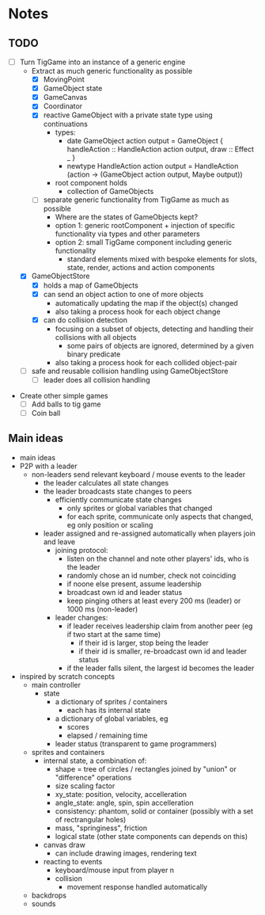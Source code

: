 # Notes

## TODO

* [ ] Turn TigGame into an instance of a generic engine
  * Extract as much generic functionality as possible
    * [x] MovingPoint
    * [x] GameObject state
    * [x] GameCanvas
    * [x] Coordinator
    * [X] reactive GameObject with a private state type using continuations
      * types:
        * date GameObject action output = GameObject { handleAction :: HandleAction action output, draw :: Effect _ }
        * newtype HandleAction action output = HandleAction (action -> (GameObject action output, Maybe output))
      * root component holds 
        * collection of GameObjects
    * [ ] separate generic functionality from TigGame as much as possible
      * Where are the states of GameObjects kept?
      * option 1: generic rootComponent + injection of specific functionality via types and other parameters
      * option 2: small TigGame component including generic functionality
        * standard elements mixed with bespoke elements for slots, state, render, actions and action components
  * [X] GameObjectStore
    * [X] holds a map of GameObjects
    * [X] can send an object action to one of more objects
      * automatically updating the map if the object(s) changed
      * also taking a process hook for each object change
    * [X] can do collision detection
      * focusing on a subset of objects, detecting and handling their collisions with all objects
        * some pairs of objects are ignored, determined by a given binary predicate
      * also taking a process hook for each collided object-pair
  * [ ] safe and reusable collision handling using GameObjectStore
    * [ ] leader does all collision handling
* Create other simple games
  * [ ] Add balls to tig game
  * [ ] Coin ball

## Main ideas

* main ideas
* P2P with a leader
  * non-leaders send relevant keyboard / mouse events to the leader
    * the leader calculates all state changes
    * the leader broadcasts state changes to peers
      * efficiently communicate state changes
        * only sprites or global variables that changed
        * for each sprite, communicate only aspects that changed, eg only position or scaling
    * leader assigned and re-assigned automatically when players join and leave
      * joining protocol:
        * listen on the channel and note other players' ids, who is the leader
        * randomly chose an id number, check not coinciding
        * if noone else present, assume leadership
        * broadcast own id and leader status
        * keep pinging others at least every 200 ms (leader) or 1000 ms (non-leader)
      * leader changes:
        * if leader receives leadership claim from another peer (eg if two start at the same time)
          * if their id is larger, stop being the leader
          * if their id is smaller, re-broadcast own id and leader status
        * if the leader falls silent, the largest id becomes the leader
* inspired by scratch concepts
  * main controller
    * state
      * a dictionary of sprites / containers
        * each has its internal state
      * a dictionary of global variables, eg
        * scores
        * elapsed / remaining time
      * leader status (transparent to game programmers)
  * sprites and containers
    * internal state, a combination of:
      * shape = tree of circles / rectangles joined by "union" or "difference" operations
      * size scaling factor
      * xy_state: position, velocity, accelleration
      * angle_state: angle, spin, spin accelleration
      * consistency: phantom, solid or container (possibly with a set of rectrangular holes)
      * mass, "springiness", friction
      * logical state (other state components can depends on this)
    * canvas draw
      * can include drawing images, rendering text
    * reacting to events
      * keyboard/mouse input from player n
      * collision
        * movement response handled automatically
  * backdrops
  * sounds
